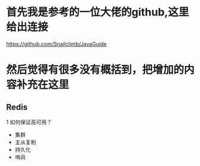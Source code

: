 # 首先我是参考的一位大佬的github,这里给出连接
https://github.com/Snailclimb/JavaGuide
# 然后觉得有很多没有概括到，把增加的内容补充在这里

## Redis
1 如何保证高可用？
- 集群
- 主从复制
- 持久化
- 哨兵
